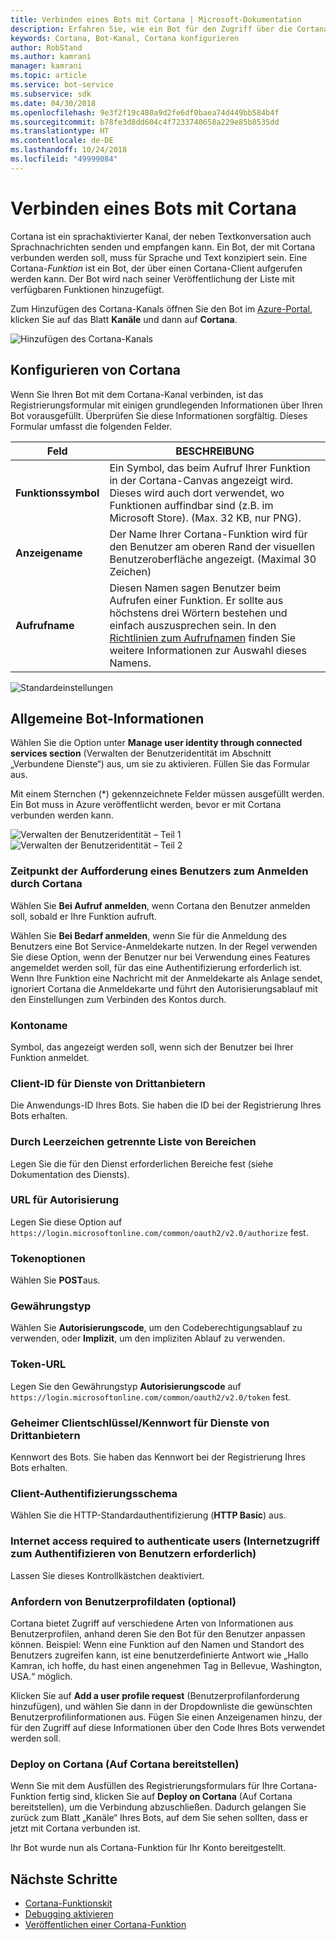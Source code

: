 ```yaml
---
title: Verbinden eines Bots mit Cortana | Microsoft-Dokumentation
description: Erfahren Sie, wie ein Bot für den Zugriff über die Cortana-Schnittstelle konfiguriert wird.
keywords: Cortana, Bot-Kanal, Cortana konfigurieren
author: RobStand
ms.author: kamrani
manager: kamrani
ms.topic: article
ms.service: bot-service
ms.subservice: sdk
ms.date: 04/30/2018
ms.openlocfilehash: 9e3f2f19c480a9d2fe6df0baea74d449bb584b4f
ms.sourcegitcommit: b78fe3d8dd604c4f7233740658a229e85b8535dd
ms.translationtype: HT
ms.contentlocale: de-DE
ms.lasthandoff: 10/24/2018
ms.locfileid: "49999084"
---
```

# <a name="connect-a-bot-to-cortana"></a>Verbinden eines Bots mit Cortana

Cortana ist ein sprachaktivierter Kanal, der neben Textkonversation auch Sprachnachrichten senden und empfangen kann. Ein Bot, der mit Cortana verbunden werden soll, muss für Sprache und Text konzipiert sein. Eine Cortana-*Funktion* ist ein Bot, der über einen Cortana-Client aufgerufen werden kann. Der Bot wird nach seiner Veröffentlichung der Liste mit verfügbaren Funktionen hinzugefügt.

Zum Hinzufügen des Cortana-Kanals öffnen Sie den Bot im [Azure-Portal](https://portal.azure.com/), klicken Sie auf das Blatt **Kanäle** und dann auf **Cortana**.

![Hinzufügen des Cortana-Kanals](~/media/channels/cortana-addchannel.png)

## <a name="configure-cortana"></a>Konfigurieren von Cortana

Wenn Sie Ihren Bot mit dem Cortana-Kanal verbinden, ist das Registrierungsformular mit einigen grundlegenden Informationen über Ihren Bot vorausgefüllt. Überprüfen Sie diese Informationen sorgfältig. Dieses Formular umfasst die folgenden Felder.

| Feld | BESCHREIBUNG |
|------|------|
| **Funktionssymbol** | Ein Symbol, das beim Aufruf Ihrer Funktion in der Cortana-Canvas angezeigt wird. Dieses wird auch dort verwendet, wo Funktionen auffindbar sind (z.B. im Microsoft Store). (Max. 32 KB, nur PNG).|
| **Anzeigename** | Der Name Ihrer Cortana-Funktion wird für den Benutzer am oberen Rand der visuellen Benutzeroberfläche angezeigt. (Maximal 30 Zeichen) |
| **Aufrufname** | Diesen Namen sagen Benutzer beim Aufrufen einer Funktion. Er sollte aus höchstens drei Wörtern bestehen und einfach auszusprechen sein. In den [Richtlinien zum Aufrufnamen][invocation] finden Sie weitere Informationen zur Auswahl dieses Namens.|

![Standardeinstellungen](~/media/channels/cortana-defaultsettings.png)

## <a name="general-bot-information"></a>Allgemeine Bot-Informationen

Wählen Sie die Option unter **Manage user identity through connected services section** (Verwalten der Benutzeridentität im Abschnitt „Verbundene Dienste“) aus, um sie zu aktivieren. Füllen Sie das Formular aus.

Mit einem Sternchen (*) gekennzeichnete Felder müssen ausgefüllt werden. Ein Bot muss in Azure veröffentlicht werden, bevor er mit Cortana verbunden werden kann.

![Verwalten der Benutzeridentität – Teil 1](~/media/channels/cortana-manageidentity-1.png)
![Verwalten der Benutzeridentität – Teil 2](~/media/channels/cortana-manageidentity-2.png)

### <a name="when-should-cortana-prompt-for-a-user-to-sign-in"></a>Zeitpunkt der Aufforderung eines Benutzers zum Anmelden durch Cortana

Wählen Sie **Bei Aufruf anmelden**, wenn Cortana den Benutzer anmelden soll, sobald er Ihre Funktion aufruft.

Wählen Sie **Bei Bedarf anmelden**, wenn Sie für die Anmeldung des Benutzers eine Bot Service-Anmeldekarte nutzen. In der Regel verwenden Sie diese Option, wenn der Benutzer nur bei Verwendung eines Features angemeldet werden soll, für das eine Authentifizierung erforderlich ist. Wenn Ihre Funktion eine Nachricht mit der Anmeldekarte als Anlage sendet, ignoriert Cortana die Anmeldekarte und führt den Autorisierungsablauf mit den Einstellungen zum Verbinden des Kontos durch.

### <a name="account-name"></a>Kontoname

Symbol, das angezeigt werden soll, wenn sich der Benutzer bei Ihrer Funktion anmeldet.

### <a name="client-id-for-third-party-services"></a>Client-ID für Dienste von Drittanbietern

Die Anwendungs-ID Ihres Bots. Sie haben die ID bei der Registrierung Ihres Bots erhalten.

### <a name="space-separated-list-of-scopes"></a>Durch Leerzeichen getrennte Liste von Bereichen

Legen Sie die für den Dienst erforderlichen Bereiche fest (siehe Dokumentation des Diensts).

### <a name="authorization-url"></a>URL für Autorisierung

Legen Sie diese Option auf `https://login.microsoftonline.com/common/oauth2/v2.0/authorize` fest.

### <a name="token-options"></a>Tokenoptionen

Wählen Sie **POST**aus.

### <a name="grant-type"></a>Gewährungstyp

Wählen Sie **Autorisierungscode**, um den Codeberechtigungsablauf zu verwenden, oder **Implizit**, um den impliziten Ablauf zu verwenden.

### <a name="token-url"></a>Token-URL

Legen Sie den Gewährungstyp **Autorisierungscode** auf `https://login.microsoftonline.com/common/oauth2/v2.0/token` fest.

### <a name="client-secretpassword-for-third-party-services"></a>Geheimer Clientschlüssel/Kennwort für Dienste von Drittanbietern

Kennwort des Bots. Sie haben das Kennwort bei der Registrierung Ihres Bots erhalten.

### <a name="client-authentication-scheme"></a>Client-Authentifizierungsschema

Wählen Sie die HTTP-Standardauthentifizierung (**HTTP Basic**) aus.

### <a name="internet-access-required-to-authenticate-users"></a>Internet access required to authenticate users (Internetzugriff zum Authentifizieren von Benutzern erforderlich)

Lassen Sie dieses Kontrollkästchen deaktiviert.

### <a name="request-user-profile-data-optional"></a>Anfordern von Benutzerprofildaten (optional)

Cortana bietet Zugriff auf verschiedene Arten von Informationen aus Benutzerprofilen, anhand deren Sie den Bot für den Benutzer anpassen können. Beispiel: Wenn eine Funktion auf den Namen und Standort des Benutzers zugreifen kann, ist eine benutzerdefinierte Antwort wie „Hallo Kamran, ich hoffe, du hast einen angenehmen Tag in Bellevue, Washington, USA.“ möglich.

Klicken Sie auf **Add a user profile request** (Benutzerprofilanforderung hinzufügen), und wählen Sie dann in der Dropdownliste die gewünschten Benutzerprofilinformationen aus. Fügen Sie einen Anzeigenamen hinzu, der für den Zugriff auf diese Informationen über den Code Ihres Bots verwendet werden soll.

### <a name="deploy-on-cortana"></a>Deploy on Cortana (Auf Cortana bereitstellen)

Wenn Sie mit dem Ausfüllen des Registrierungsformulars für Ihre Cortana-Funktion fertig sind, klicken Sie auf **Deploy on Cortana** (Auf Cortana bereitstellen), um die Verbindung abzuschließen. Dadurch gelangen Sie zurück zum Blatt „Kanäle“ Ihres Bots, auf dem Sie sehen sollten, dass er jetzt mit Cortana verbunden ist.

Ihr Bot wurde nun als Cortana-Funktion für Ihr Konto bereitgestellt.

## <a name="next-steps"></a>Nächste Schritte

* [Cortana-Funktionskit](https://aka.ms/CortanaSkillsDocs)
* [Debugging aktivieren](bot-service-debug-cortana-skill.md)
* [Veröffentlichen einer Cortana-Funktion][publish]

[invocation]: https://docs.microsoft.com/en-us/cortana/skills/cortana-invocation-guidelines
[publish]: https://docs.microsoft.com/en-us/cortana/skills/publish-skill
[connected]: https://aka.ms/CortanaSkillsBotConnectedAccount
[CortanaEntity]: https://aka.ms/lgvcto
